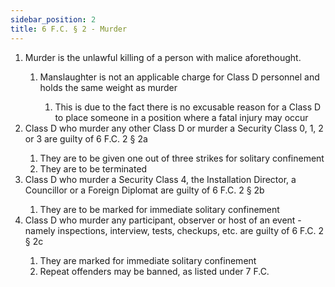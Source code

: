 ```yaml
---
sidebar_position: 2
title: 6 F.C. § 2 - Murder
---
```


<ol>
	<li>Murder is the unlawful killing of a person with malice aforethought.</li>
	<ol style={{'list-style' : 'lower-alpha'}}>
		<li>Manslaughter is not an applicable charge for Class D personnel and holds the same weight as murder</li>
		<ol style={{'list-style' : 'lower-roman'}}>
			<li>This is due to the fact there is no excusable reason for a Class D to place someone in a position where a fatal injury may occur</li>
		</ol>
	</ol>
	<li>Class D who murder any other Class D or murder a Security Class 0, 1, 2 or 3 are guilty of 6 F.C. 2 § 2a</li>
	<ol style={{'list-style' : 'lower-alpha'}}>
		<li>They are to be given one out of three strikes for solitary confinement</li>
		<li>They are to be terminated</li>
	</ol>
	<li>Class D who murder a Security Class 4, the Installation Director, a Councillor or a Foreign Diplomat are guilty of 6 F.C. 2 § 2b</li>
	<ol style={{'list-style' : 'lower-alpha'}}>
		<li>They are to be marked for immediate solitary confinement</li>
	</ol>
	<li>Class D who murder any participant, observer or host of an event - namely inspections, interview, tests, checkups, etc. are guilty of 6 F.C. 2 § 2c</li>
	<ol style={{'list-style' : 'lower-alpha'}}>
		<li>They are marked for immediate solitary confinement</li>
		<li>Repeat offenders may be banned, as listed under 7 F.C.</li>
	</ol>
</ol>